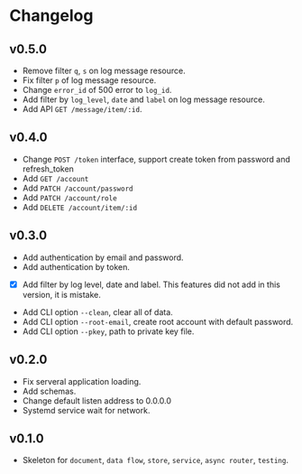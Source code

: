 # Changelog

## v0.5.0

* Remove filter `q`, `s` on log message resource.
* Fix filter `p` of log message resource.
* Change `error_id` of 500 error to `log_id`.
* Add filter by `log_level`, `date` and `label` on log message resource.
* Add API `GET /message/item/:id`.

## v0.4.0

* Change `POST /token` interface, support create token from password and
  refresh_token
* Add `GET /account`
* Add `PATCH /account/password`
* Add `PATCH /account/role`
* Add `DELETE /account/item/:id`

## v0.3.0

* Add authentication by email and password.
* Add authentication by token.
* [X] Add filter by log level, date and label. This features did not add
  in this version, it is mistake.
* Add CLI option `--clean`, clear all of data.
* Add CLI option `--root-email`, create root account with default password.
* Add CLI option `--pkey`, path to private key file.

## v0.2.0

* Fix serveral application loading.
* Add schemas.
* Change default listen address to 0.0.0.0
* Systemd service wait for network.

## v0.1.0

* Skeleton for `document`, `data flow`, `store`, `service`, `async router`,
  `testing`.
